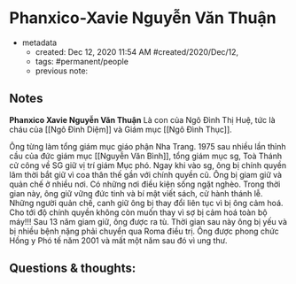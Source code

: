 ---
---

# Phanxico-Xavie Nguyễn Văn Thuận

- metadata
	- created: Dec 12, 2020 11:54 AM #created/2020/Dec/12,
	- tags: #permanent/people 
	- previous note:

## Notes
**Phanxico Xavie Nguyễn Văn Thuận** Là con của Ngô Đình Thị Huệ, tức là cháu của [[Ngô Đình Diệm]] và Giám mục [[Ngô Đình Thục]].

Ông từng làm tổng giám mục giáo phận Nha Trang. 1975 sau nhiều lần thỉnh cầu của đức giám mục [[Nguyễn Văn Bình]], tổng giám mục sg, Toà Thánh cử công về SG giữ vị trí giám Mục phó. Ngay khi vào sg, ông bị chính quyền lâm thời bắt giữ vì coa thân thế gần với chính quyền cũ. Ông bị giam giữ và quản chế ở nhiều nơi. Có những nơi điều kiện sống ngặt nghèo. Trong thời gian này, ông giữ vững đức tinh và bí mật viết sách, cử hành thánh lễ. Những người quản chế, canh giữ ông bị thay đổi liên tục vì bị ông cảm hoá. Cho tới độ chính quyền không còn muốn thay vì sợ bị cảm hoá toàn bộ máy!!! Sau 13 năm giam giữ, ông được ra tù. Thời gian sau này ông bị yếu và bị nhiều bệnh nặng phải chuyển qua Roma điều trị. Ông được phong chức Hồng y Phó tế năm 2001 và mất một năm sau đó vì ung thư.

## Questions & thoughts:
